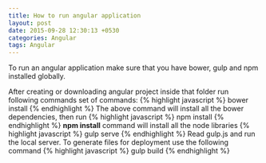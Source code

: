 ```yaml
---
title: How to run angular application
layout: post
date: 2015-09-28 12:30:13 +0530
categories: Angular
tags: Angular
---
```

To run an angular application make sure that you have bower, gulp and npm installed globally.

After creating or downloading angular project inside that folder run following commands set of commands:
{% highlight javascript %}
bower install
{% endhighlight %}
The above command will install all the bower dependencies, then run
{% highlight javascript %}
npm install
{% endhighlight %}
**npm install** command will install all the node libraries
{% highlight javascript %}
gulp serve
{% endhighlight %}
Read gulp.js and run the local server. To generate files for deployment use the following command
{% highlight javascript %}
gulp build
{% endhighlight %}
